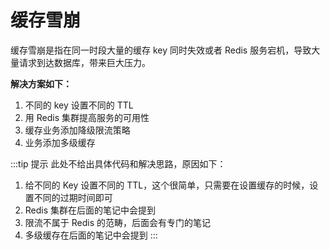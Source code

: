 # 缓存雪崩

缓存雪崩是指在同一时段大量的缓存 key 同时失效或者 Redis 服务宕机，导致大量请求到达数据库，带来巨大压力。

**解决方案如下：**

1. 不同的 key 设置不同的 TTL  
2. 用 Redis 集群提高服务的可用性  
3. 缓存业务添加降级限流策略  
4. 业务添加多级缓存  


:::tip 提示
此处不给出具体代码和解决思路，原因如下：

1. 给不同的 Key 设置不同的 TTL，这个很简单，只需要在设置缓存的时候，设置不同的过期时间即可
2. Redis 集群在后面的笔记中会提到
3. 限流不属于 Redis 的范畴，后面会有专门的笔记
4. 多级缓存在后面的笔记中会提到
:::
